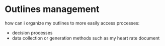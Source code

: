 # Outlines management

how can i organize my outlines to more easily access processes:
- decision processes
- data collection or generation methods such as my heart rate document
